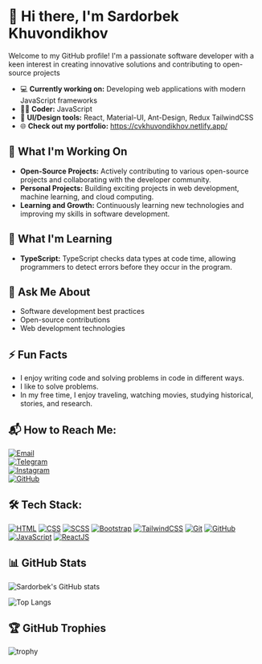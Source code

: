 # 👋 Hi there, I'm Sardorbek Khuvondikhov
Welcome to my GitHub profile! I'm a passionate software developer with a keen interest in creating innovative solutions and contributing to open-source projects
- 💻 **Currently working on:** Developing web applications with modern JavaScript frameworks
- 🧑‍💻 **Coder:** JavaScript
- 🌱 **UI/Design tools:** React, Material-UI, Ant-Design, Redux TailwindCSS
- 🌐 **Check out my portfolio:** https://cvkhuvondikhov.netlify.app/

## 🔭 What I'm Working On
- **Open-Source Projects:** Actively contributing to various open-source projects and collaborating with the developer community.
- **Personal Projects:** Building exciting projects in web development, machine learning, and cloud computing.
- **Learning and Growth:** Continuously learning new technologies and improving my skills in software development.

## 🌱 What I'm Learning
- **TypeScript:** TypeScript checks data types at code time, allowing programmers to detect errors before they occur in the program.
  
## 💬 Ask Me About
- Software development best practices
- Open-source contributions
- Web development technologies
  
## ⚡ Fun Facts
- I enjoy writing code and solving problems in code in different ways.
- I like to solve problems.
- In my free time, I enjoy traveling, watching movies, studying historical, stories, and research.

## 📬 How to Reach Me:
[![Email](https://img.shields.io/badge/Email-quvondiqovs06%40gmail.com-blue?logo=gmail&logoColor=white)](mailto:quvondiqovs06@gmail.com)  
[![Telegram](https://img.shields.io/badge/Telegram-@Sardorbek_deve1oper-blue?logo=telegram&logoColor=white)](https://t.me/Sardorbek_deve1oper)  
[![Instagram](https://img.shields.io/badge/Instagram-sardorbek_deve1oper-blue?logo=instagram&logoColor=white)](https://www.instagram.com/sardorbek_deve1oper/profilecard)  
[![GitHub](https://img.shields.io/badge/GitHub-Sardorbek--Kuvondikov-blue?logo=github&logoColor=white)](https://github.com/Sardorbek-Kuvondikov?tab=repositories)

## 🛠️ Tech Stack:
[![HTML](https://img.shields.io/badge/-HTML-E34F26?style=flat-square&logo=html5&logoColor=white)](https://developer.mozilla.org/en-US/docs/Web/HTML) 
[![CSS](https://img.shields.io/badge/-CSS-1572B6?style=flat-square&logo=css3&logoColor=white)](https://developer.mozilla.org/en-US/docs/Web/CSS) 
[![SCSS](https://img.shields.io/badge/-SCSS-CC6699?style=flat-square&logo=sass&logoColor=white)](https://sass-lang.com/)
[![Bootstrap](https://img.shields.io/badge/-Bootstrap-7952B3?style=flat-square&logo=bootstrap&logoColor=white)](https://getbootstrap.com/)
[![TailwindCSS](https://img.shields.io/badge/-TailwindCSS-06B6D4?style=flat-square&logo=tailwindcss&logoColor=white)](https://tailwindcss.com/)
[![Git](https://img.shields.io/badge/-Git-F05032?style=flat-square&logo=git&logoColor=white)](https://git-scm.com/)
[![GitHub](https://img.shields.io/badge/-GitHub-181717?style=flat-square&logo=github&logoColor=white)](https://github.com/)
[![JavaScript](https://img.shields.io/badge/-JavaScript-F7DF1E?style=flat-square&logo=javascript&logoColor=black)](https://developer.mozilla.org/en-US/docs/Web/JavaScript)
[![ReactJS](https://img.shields.io/badge/-ReactJS-61DAFB?style=flat-square&logo=react&logoColor=black)](https://reactjs.org/)

## 📊 GitHub Stats

![Sardorbek's GitHub stats](https://github-readme-stats.vercel.app/api?username=Sardorbek-Kuvondikov&show_icons=true&theme=radical)

![Top Langs](https://github-readme-stats.vercel.app/api/top-langs/?username=Sardorbek-Kuvondikov&layout=compact&theme=radical)

## 🏆 GitHub Trophies

![trophy](https://github-profile-trophy.vercel.app/?username=Sardorbek-Kuvondikov&theme=onedark)
